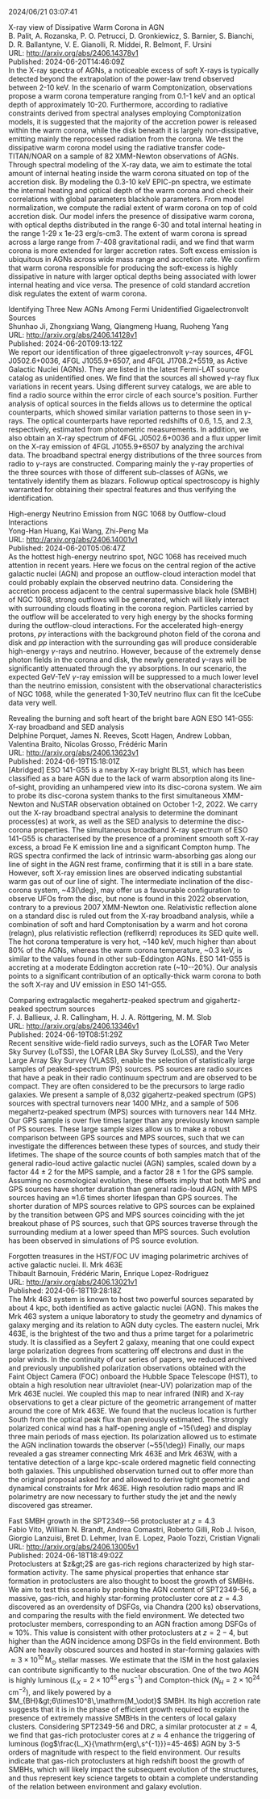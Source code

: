 2024/06/21 03:07:41  

X-ray view of Dissipative Warm Corona in AGN  
B. Palit, A. Rozanska, P. O. Petrucci, D. Gronkiewicz, S. Barnier, S. Bianchi, D. R. Ballantyne, V. E. Gianolli, R. Middei, R. Belmont, F. Ursini  
URL: http://arxiv.org/abs/2406.14378v1  
Published: 2024-06-20T14:46:09Z  
  In the X-ray spectra of AGNs, a noticeable excess of soft X-rays is typically detected beyond the extrapolation of the power-law trend observed between 2-10 keV. In the scenario of warm Comptonization, observations propose a warm corona temperature ranging from 0.1-1 keV and an optical depth of approximately 10-20. Furthermore, according to radiative constraints derived from spectral analyses employing Comptonization models, it is suggested that the majority of the accretion power is released within the warm corona, while the disk beneath it is largely non-dissipative, emitting mainly the reprocessed radiation from the corona. We test the dissipative warm corona model using the radiative transfer code-TITAN/NOAR on a sample of 82 XMM-Newton observations of AGNs. Through spectral modeling of the X-ray data, we aim to estimate the total amount of internal heating inside the warm corona situated on top of the accretion disk. By modeling the 0.3-10 keV EPIC-pn spectra, we estimate the internal heating and optical depth of the warm corona and check their correlations with global parameters blackhole parameters. From model normalization, we compute the radial extent of warm corona on top of cold accretion disk. Our model infers the presence of dissipative warm corona, with optical depths distributed in the range 6-30 and total internal heating in the range 1-29 x 1e-23 erg/s-cm3. The extent of warm corona is spread across a large range from 7-408 gravitational radii, and we find that warm corona is more extended for larger accretion rates. Soft excess emission is ubiquitous in AGNs across wide mass range and accretion rate. We confirm that warm corona responsible for producing the soft-excess is highly dissipative in nature with larger optical depths being associated with lower internal heating and vice versa. The presence of cold standard accretion disk regulates the extent of warm corona.   

Identifying Three New AGNs Among Fermi Unidentified Gigaelectronvolt
  Sources  
Shunhao Ji, Zhongxiang Wang, Qiangmeng Huang, Ruoheng Yang  
URL: http://arxiv.org/abs/2406.14128v1  
Published: 2024-06-20T09:13:12Z  
  We report our identification of three gigaelectronvolt $\gamma$-ray sources, 4FGL J0502.6+0036, 4FGL J1055.9+6507, and 4FGL J1708.2+5519, as Active Galactic Nuclei (AGNs). They are listed in the latest Fermi-LAT source catalog as unidentified ones. We find that the sources all showed $\gamma$-ray flux variations in recent years. Using different survey catalogs, we are able to find a radio source within the error circle of each source's position. Further analysis of optical sources in the fields allows us to determine the optical counterparts, which showed similar variation patterns to those seen in $\gamma$-rays. The optical counterparts have reported redshifts of 0.6, 1.5, and 2.3, respectively, estimated from photometric measurements. In addition, we also obtain an X-ray spectrum of 4FGL J0502.6+0036 and a flux upper limit on the X-ray emission of 4FGL J1055.9+6507 by analyzing the archival data. The broadband spectral energy distributions of the three sources from radio to $\gamma$-rays are constructed. Comparing mainly the $\gamma$-ray properties of the three sources with those of different sub-classes of AGNs, we tentatively identify them as blazars. Followup optical spectroscopy is highly warranted for obtaining their spectral features and thus verifying the identification.   

High-energy Neutrino Emission from NGC 1068 by Outflow-cloud
  Interactions  
Yong-Han Huang, Kai Wang, Zhi-Peng Ma  
URL: http://arxiv.org/abs/2406.14001v1  
Published: 2024-06-20T05:06:47Z  
  As the hottest high-energy neutrino spot, NGC 1068 has received much attention in recent years. Here we focus on the central region of the active galactic nuclei (AGN) and propose an outflow-cloud interaction model that could probably explain the observed neutrino data. Considering the accretion process adjacent to the central supermassive black hole (SMBH) of NGC 1068, strong outflows will be generated, which will likely interact with surrounding clouds floating in the corona region. Particles carried by the outflow will be accelerated to very high energy by the shocks forming during the outflow-cloud interactions. For the accelerated high-energy protons, $p\gamma$ interactions with the background photon field of the corona and disk and $pp$ interaction with the surrounding gas will produce considerable high-energy $\gamma$-rays and neutrino. However, because of the extremely dense photon fields in the corona and disk, the newly generated $\gamma$-rays will be significantly attenuated through the $\gamma\gamma$ absorptions. In our scenario, the expected GeV-TeV $\gamma$-ray emission will be suppressed to a much lower level than the neutrino emission, consistent with the observational characteristics of NGC 1068, while the generated 1-30\,TeV neutrino flux can fit the IceCube data very well.   

Revealing the burning and soft heart of the bright bare AGN ESO 141-G55:
  X-ray broadband and SED analysis  
Delphine Porquet, James N. Reeves, Scott Hagen, Andrew Lobban, Valentina Braito, Nicolas Grosso, Frédéric Marin  
URL: http://arxiv.org/abs/2406.13623v1  
Published: 2024-06-19T15:18:01Z  
  [Abridged] ESO 141-G55 is a nearby X-ray bright BLS1, which has been classified as a bare AGN due to the lack of warm absorption along its line-of-sight, providing an unhampered view into its disc-corona system. We aim to probe its disc-corona system thanks to the first simultaneous XMM-Newton and NuSTAR observation obtained on October 1-2, 2022. We carry out the X-ray broadband spectral analysis to determine the dominant process(es) at work, as well as the SED analysis to determine the disc-corona properties. The simultaneous broadband X-ray spectrum of ESO 141-G55 is characterised by the presence of a prominent smooth soft X-ray excess, a broad Fe K emission line and a significant Compton hump. The RGS spectra confirmed the lack of intrinsic warm-absorbing gas along our line of sight in the AGN rest frame, confirming that it is still in a bare state. However, soft X-ray emission lines are observed indicating substantial warm gas out of our line of sight. The intermediate inclination of the disc-corona system, ~43{\deg}, may offer us a favourable configuration to observe UFOs from the disc, but none is found in this 2022 observation, contrary to a previous 2007 XMM-Newton one. Relativistic reflection alone on a standard disc is ruled out from the X-ray broadband analysis, while a combination of soft and hard Comptonisation by a warm and hot corona (relagn), plus relativistic reflection (reflkerrd) reproduces its SED quite well. The hot corona temperature is very hot, ~140 keV, much higher than about 80% of the AGNs, whereas the warm corona temperature, ~0.3 keV, is similar to the values found in other sub-Eddington AGNs. ESO 141-G55 is accreting at a moderate Eddington accretion rate (~10--20%). Our analysis points to a significant contribution of an optically-thick warm corona to both the soft X-ray and UV emission in ESO 141-G55.   

Comparing extragalactic megahertz-peaked spectrum and gigahertz-peaked
  spectrum sources  
F. J. Ballieux, J. R. Callingham, H. J. A. Röttgering, M. M. Slob  
URL: http://arxiv.org/abs/2406.13346v1  
Published: 2024-06-19T08:51:29Z  
  Recent sensitive wide-field radio surveys, such as the LOFAR Two Meter Sky Survey (LoTSS), the LOFAR LBA Sky Survey (LoLSS), and the Very Large Array Sky Survey (VLASS), enable the selection of statistically large samples of peaked-spectrum (PS) sources. PS sources are radio sources that have a peak in their radio continuum spectrum and are observed to be compact. They are often considered to be the precursors to large radio galaxies. We present a sample of 8,032 gigahertz-peaked spectrum (GPS) sources with spectral turnovers near 1400 MHz, and a sample of 506 megahertz-peaked spectrum (MPS) sources with turnovers near 144 MHz. Our GPS sample is over five times larger than any previously known sample of PS sources. These large sample sizes allow us to make a robust comparison between GPS sources and MPS sources, such that we can investigate the differences between these types of sources, and study their lifetimes. The shape of the source counts of both samples match that of the general radio-loud active galactic nuclei (AGN) samples, scaled down by a factor 44 $\pm$ 2 for the MPS sample, and a factor 28 $\pm$ 1 for the GPS sample. Assuming no cosmological evolution, these offsets imply that both MPS and GPS sources have shorter duration than general radio-loud AGN, with MPS sources having an $\approx$1.6 times shorter lifespan than GPS sources. The shorter duration of MPS sources relative to GPS sources can be explained by the transition between GPS and MPS sources coinciding with the jet breakout phase of PS sources, such that GPS sources traverse through the surrounding medium at a lower speed than MPS sources. Such evolution has been observed in simulations of PS source evolution.   

Forgotten treasures in the HST/FOC UV imaging polarimetric archives of
  active galactic nuclei. II. Mrk 463E  
Thibault Barnouin, Frédéric Marin, Enrique Lopez-Rodriguez  
URL: http://arxiv.org/abs/2406.13021v1  
Published: 2024-06-18T19:28:18Z  
  The Mrk 463 system is known to host two powerful sources separated by about 4 kpc, both identified as active galactic nuclei (AGN). This makes the Mrk 463 system a unique laboratory to study the geometry and dynamics of galaxy merging and its relation to AGN duty cycles. The eastern nuclei, Mrk 463E, is the brightest of the two and thus a prime target for a polarimetric study. It is classified as a Seyfert 2 galaxy, meaning that one could expect large polarization degrees from scattering off electrons and dust in the polar winds. In the continuity of our series of papers, we reduced archived and previously unpublished polarization observations obtained with the Faint Object Camera (FOC) onboard the Hubble Space Telescope (HST), to obtain a high resolution near ultraviolet (near-UV) polarization map of the Mrk 463E nuclei. We coupled this map to near infrared (NIR) and X-ray observations to get a clear picture of the geometric arrangement of matter around the core of Mrk 463E. We found that the nucleus location is further South from the optical peak flux than previously estimated. The strongly polarized conical wind has a half-opening angle of ~15{\deg} and display three main periods of mass ejection. Its polarization allowed us to estimate the AGN inclination towards the observer (~55{\deg}) Finally, our maps revealed a gas streamer connecting Mrk 463E and Mrk 463W, with a tentative detection of a large kpc-scale ordered magnetic field connecting both galaxies. This unpublished observation turned out to offer more than the original proposal asked for and allowed to derive tight geometric and dynamical constraints for Mrk 463E. High resolution radio maps and IR polarimetry are now necessary to further study the jet and the newly discovered gas streamer.   

Fast SMBH growth in the SPT2349--56 protocluster at $z=4.3$  
Fabio Vito, William N. Brandt, Andrea Comastri, Roberto Gilli, Rob J. Ivison, Giorgio Lanzuisi, Bret D. Lehmer, Ivan E. Lopez, Paolo Tozzi, Cristian Vignali  
URL: http://arxiv.org/abs/2406.13005v1  
Published: 2024-06-18T18:49:02Z  
  Protoclusters at $z&gt;2$ are gas-rich regions characterized by high star-formation activity. The same physical properties that enhance star formation in protoclusters are also thought to boost the growth of SMBHs. We aim to test this scenario by probing the AGN content of SPT2349-56, a massive, gas-rich, and highly star-forming protocluster core at $z=4.3$ discovered as an overdensity of DSFGs, via Chandra (200 ks) observations, and comparing the results with the field environment. We detected two protocluster members, corresponding to an AGN fraction among DSFGs of $\approx10\%$. This value is consistent with other protoclusters at $z=2-4$, but higher than the AGN incidence among DSFGs in the field environment. Both AGN are heavily obscured sources and hosted in star-forming galaxies with $\approx3\times10^{10}\,\mathrm{M_\odot}$ stellar masses. We estimate that the ISM in the host galaxies can contribute significantly to the nuclear obscuration. One of the two AGN is highly luminous ($L_X=2\times10^{45}\,\mathrm{erg\,s^{-1}}$) and Compton-thick ($N_H=2\times10^{24}\,\mathrm{cm^{-2}}$), and likely powered by a $M_{BH}&gt;6\times10^8\,\mathrm{M_\odot}$ SMBH. Its high accretion rate suggests that it is in the phase of efficient growth required to explain the presence of extremely massive SMBHs in the centers of local galaxy clusters. Considering SPT2349-56 and DRC, a similar protocuster at $z=4$, we find that gas-rich protocluster cores at $z\approx4$ enhance the triggering of luminous (log$\frac{L_X}{\mathrm{erg\,s^{-1}}}=45-46$) AGN by 3-5 orders of magnitude with respect to the field environment. Our results indicate that gas-rich protoclusters at high redshift boost the growth of SMBHs, which will likely impact the subsequent evolution of the structures, and thus represent key science targets to obtain a complete understanding of the relation between environment and galaxy evolution.   

